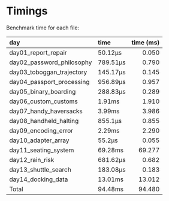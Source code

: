 Timings
================

Benchmark time for each file:

| day                       | time     | time (ms) |
|:--------------------------|:---------|----------:|
| day01_report_repair       | 50.12µs  |     0.050 |
| day02_password_philosophy | 789.51µs |     0.790 |
| day03_toboggan_trajectory | 145.17µs |     0.145 |
| day04_passport_processing | 956.89µs |     0.957 |
| day05_binary_boarding     | 288.83µs |     0.289 |
| day06_custom_customs      | 1.91ms   |     1.910 |
| day07_handy_haversacks    | 3.99ms   |     3.986 |
| day08_handheld_halting    | 855.1µs  |     0.855 |
| day09_encoding_error      | 2.29ms   |     2.290 |
| day10_adapter_array       | 55.2µs   |     0.055 |
| day11_seating_system      | 69.28ms  |    69.277 |
| day12_rain_risk           | 681.62µs |     0.682 |
| day13_shuttle_search      | 183.08µs |     0.183 |
| day14_docking_data        | 13.01ms  |    13.012 |
| Total                     | 94.48ms  |    94.480 |
